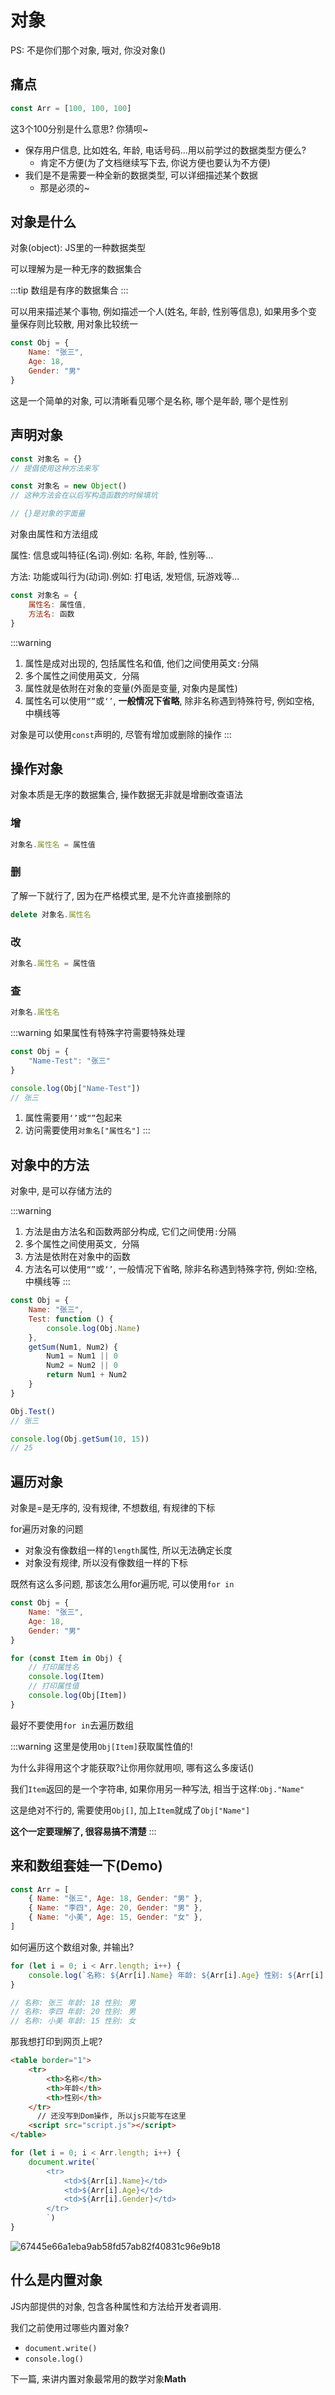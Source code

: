 # 对象

PS: 不是你们那个对象, 哦对, 你没对象()

## 痛点

```js
const Arr = [100, 100, 100]
```

这3个100分别是什么意思?  你猜呗~

* 保存用户信息, 比如姓名, 年龄, 电话号码...用以前学过的数据类型方便么?
  * 肯定不方便(为了文档继续写下去, 你说方便也要认为不方便)
* 我们是不是需要一种全新的数据类型, 可以详细描述某个数据
  * 那是必须的~

## 对象是什么

对象(object): JS里的一种数据类型

可以理解为是一种无序的数据集合

:::tip
数组是有序的数据集合
:::

可以用来描述某个事物, 例如描述一个人(姓名, 年龄, 性别等信息), 如果用多个变量保存则比较散, 用对象比较统一

```js
const Obj = {
    Name: "张三",
    Age: 18,
    Gender: "男"
}
```

这是一个简单的对象, 可以清晰看见哪个是名称, 哪个是年龄, 哪个是性别

## 声明对象

```js
const 对象名 = {}
// 提倡使用这种方法来写

const 对象名 = new Object()
// 这种方法会在以后写构造函数的时候填坑

// {}是对象的字面量
```

对象由属性和方法组成

属性: 信息或叫特征(名词).例如: 名称, 年龄, 性别等...

方法: 功能或叫行为(动词).例如: 打电话, 发短信, 玩游戏等...

```js
const 对象名 = {
    属性名: 属性值,
    方法名: 函数
}
```

:::warning
1. 属性是成对出现的, 包括属性名和值, 他们之间使用英文`:`分隔
2. 多个属性之间使用英文`, `分隔
3. 属性就是依附在对象的变量(外面是变量, 对象内是属性)
4. 属性名可以使用`“”`或`‘’`, **一般情况下省略**, 除非名称遇到特殊符号, 例如空格, 中横线等

对象是可以使用`const`声明的, 尽管有增加或删除的操作
:::

## 操作对象

对象本质是无序的数据集合, 操作数据无非就是增删改查语法

### 增

```js
对象名.属性名 = 属性值
```

### 删

了解一下就行了, 因为在严格模式里, 是不允许直接删除的

```js
delete 对象名.属性名
```

### 改

```js
对象名.属性名 = 属性值
```

### 查

```js
对象名.属性名
```

:::warning
如果属性有特殊字符需要特殊处理

```js
const Obj = {
    "Name-Test": "张三"
}

console.log(Obj["Name-Test"])
// 张三
```

1. 属性需要用`‘’`或`“”`包起来
2. 访问需要使用`对象名["属性名"]`
:::

## 对象中的方法

对象中, 是可以存储方法的

:::warning
1. 方法是由方法名和函数两部分构成, 它们之间使用`:`分隔
2. 多个属性之间使用英文`, `分隔
3. 方法是依附在对象中的函数
4. 方法名可以使用`“”`或`‘’`, 一般情况下省略, 除非名称遇到特殊字符, 例如:空格, 中横线等
:::

```js
const Obj = {
    Name: "张三",
    Test: function () {
        console.log(Obj.Name)
    },
    getSum(Num1, Num2) {
        Num1 = Num1 || 0
        Num2 = Num2 || 0
        return Num1 + Num2
    }
}

Obj.Test()
// 张三

console.log(Obj.getSum(10, 15))
// 25
```

## 遍历对象

对象是=是无序的, 没有规律, 不想数组, 有规律的下标

for遍历对象的问题

* 对象没有像数组一样的`length`属性, 所以无法确定长度
* 对象没有规律, 所以没有像数组一样的下标

既然有这么多问题, 那该怎么用for遍历呢, 可以使用`for in`

```js
const Obj = {
    Name: "张三",
    Age: 18,
    Gender: "男"
}

for (const Item in Obj) {
    // 打印属性名
    console.log(Item)
    // 打印属性值
    console.log(Obj[Item])
}
```

最好不要使用`for in`去遍历数组

:::warning
这里是使用`Obj[Item]`获取属性值的!

为什么非得用这个才能获取?让你用你就用呗, 哪有这么多废话()

我们`Item`返回的是一个字符串, 如果你用另一种写法, 相当于这样:`Obj."Name"`

这是绝对不行的, 需要使用`Obj[]`, 加上`Item`就成了`Obj["Name"]`

**这个一定要理解了, 很容易搞不清楚**
:::

## 来和数组套娃一下(Demo)

```js
const Arr = [
    { Name: "张三", Age: 18, Gender: "男" },
    { Name: "李四", Age: 20, Gender: "男" },
    { Name: "小美", Age: 15, Gender: "女" },
]
```

如何遍历这个数组对象, 并输出?

```js
for (let i = 0; i < Arr.length; i++) {
    console.log(`名称: ${Arr[i].Name} 年龄: ${Arr[i].Age} 性别: ${Arr[i].Gender}`)
}

// 名称: 张三 年龄: 18 性别: 男
// 名称: 李四 年龄: 20 性别: 男
// 名称: 小美 年龄: 15 性别: 女
```

那我想打印到网页上呢?

```html
<table border="1">
    <tr>
        <th>名称</th>
        <th>年龄</th>
        <th>性别</th>
    </tr>
      // 还没写到Dom操作, 所以js只能写在这里
    <script src="script.js"></script>
</table>
```

```js
for (let i = 0; i < Arr.length; i++) {
    document.write(`
        <tr>
            <td>${Arr[i].Name}</td>
            <td>${Arr[i].Age}</td>
            <td>${Arr[i].Gender}</td>
        </tr>
        `)
}
```

![67445e66a1eba9ab58fd57ab82f40831c96e9b18](Assets/67445e66a1eba9ab58fd57ab82f40831c96e9b18.png)

## 什么是内置对象

JS内部提供的对象, 包含各种属性和方法给开发者调用.

我们之前使用过哪些内置对象?

* `document.write()`
* `console.log()`

下一篇, 来讲内置对象最常用的数学对象**Math**
